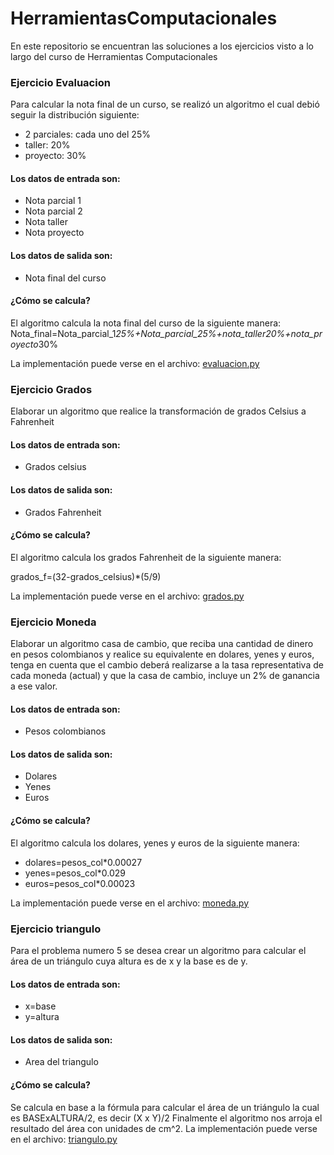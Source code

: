 # HerramientasComputacionales
En este repositorio se encuentran las soluciones a los ejercicios visto a lo largo del curso de Herramientas Computacionales


### Ejercicio Evaluacion
Para calcular la nota final de un curso, se realizó un algoritmo el cual debió seguir la distribución siguiente:
- 2 parciales: cada uno del 25%
- taller: 20%
- proyecto: 30%

#### Los datos de entrada son: 
- Nota parcial 1
- Nota parcial 2
- Nota taller
- Nota proyecto

#### Los datos de salida son:
- Nota final del curso

#### ¿Cómo se calcula?
El algoritmo calcula la nota final del curso de la siguiente manera: 
Nota_final=Nota_parcial_1*25%+Nota_parcial_*25%+nota_taller*20%+nota_proyecto*30%

La implementación puede verse en el archivo: [evaluacion.py](evaluacion.py)


### Ejercicio Grados

Elaborar un algoritmo que realice la transformación de grados Celsius a Fahrenheit

#### Los datos de entrada son: 
- Grados celsius

#### Los datos de salida son:
- Grados Fahrenheit

#### ¿Cómo se calcula?
El algoritmo calcula los grados Fahrenheit de la siguiente manera:

grados_f=(32-grados_celsius)*(5/9)

La implementación puede verse en el archivo: [grados.py](grados.py)


### Ejercicio Moneda

Elaborar un algoritmo casa de cambio, que reciba una cantidad de dinero en pesos colombianos y
realice su equivalente en dolares, yenes y euros, tenga en cuenta que el cambio deberá realizarse a la
tasa representativa de cada moneda (actual) y que la casa de cambio, incluye un 2% de ganancia a ese
valor.

#### Los datos de entrada son: 
- Pesos colombianos

#### Los datos de salida son:

- Dolares
- Yenes
- Euros

#### ¿Cómo se calcula?
El algoritmo calcula los dolares, yenes y euros de la siguiente manera:
- dolares=pesos_col*0.00027
- yenes=pesos_col*0.029
- euros=pesos_col*0.00023

La implementación puede verse en el archivo: [moneda.py](moneda.py)

### Ejercicio triangulo

Para el problema numero 5 se desea crear un algoritmo para calcular el área de un triángulo cuya 
altura es de x y la base es de y.

#### Los datos de entrada son: 
- x=base
- y=altura

#### Los datos de salida son:
- Area del triangulo

#### ¿Cómo se calcula?
Se calcula en base a la fórmula para calcular el área de un triángulo la cual es BASExALTURA/2, 
es decir (X x Y)/2
Finalmente el algoritmo nos arroja el resultado del área con unidades de cm^2.
La implementación puede verse en el archivo: [triangulo.py](triangulo.py)

